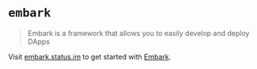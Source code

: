 # `embark`

> Embark is a framework that allows you to easily develop and deploy DApps

Visit [embark.status.im](https://embark.status.im/) to get started with
[Embark](https://github.com/embark-framework/embark).
